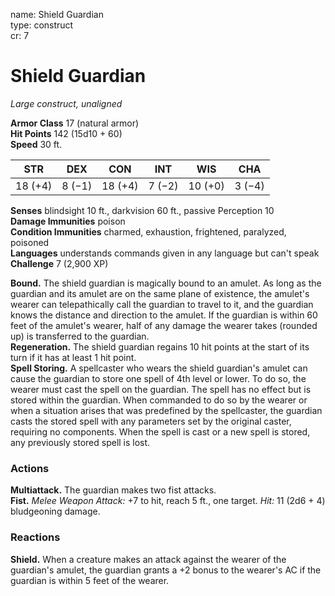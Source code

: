 name: Shield Guardian    
type: construct    
cr: 7

# Shield Guardian 
_Large construct, unaligned_

**Armor Class** 17 (natural armor)    
**Hit Points** 142 (15d10 + 60)    
**Speed** 30 ft.

| STR     | DEX     | CON     | INT     | WIS     | CHA     |
|---------|---------|---------|---------|---------|---------|
| 18 (+4) | 8 (−1)  | 18 (+4) | 7 (−2)  | 10 (+0) | 3 (−4)  |

**Senses** blindsight 10 ft., darkvision 60 ft., passive Perception 10    
**Damage Immunities** poison    
**Condition Immunities** charmed, exhaustion, frightened, paralyzed, poisoned    
**Languages** understands commands given in any language but can't speak    
**Challenge** 7 (2,900 XP)

**Bound.** The shield guardian is magically bound to an amulet. As long as the guardian and its amulet are on the same plane of existence, the amulet's wearer can telepathically call the guardian to travel to it, and the guardian knows the distance and direction to the amulet. If the guardian is within 60 feet of the amulet's wearer, half of any damage the wearer takes (rounded up) is transferred to the guardian.    
**Regeneration.** The shield guardian regains 10 hit points at the start of its turn if it has at least 1 hit point.    
**Spell Storing.** A spellcaster who wears the shield guardian's amulet can cause the guardian to store one spell of 4th level or lower. To do so, the wearer must cast the spell on the guardian. The spell has no effect but is stored within the guardian. When commanded to do so by the wearer or when a situation arises that was predefined by the spellcaster, the guardian casts the stored spell with any parameters set by the original caster, requiring no components. When the spell is cast or a new spell is stored, any previously stored spell is lost.

### Actions 
**Multiattack.** The guardian makes two fist attacks.    
**Fist.** _Melee Weapon Attack:_ +7 to hit, reach 5 ft., one target. _Hit:_ 11 (2d6 + 4) bludgeoning damage.

### Reactions 
**Shield.** When a creature makes an attack against the wearer of the guardian's amulet, the guardian grants a +2 bonus to the wearer's AC if the guardian is within 5 feet of the wearer.    
